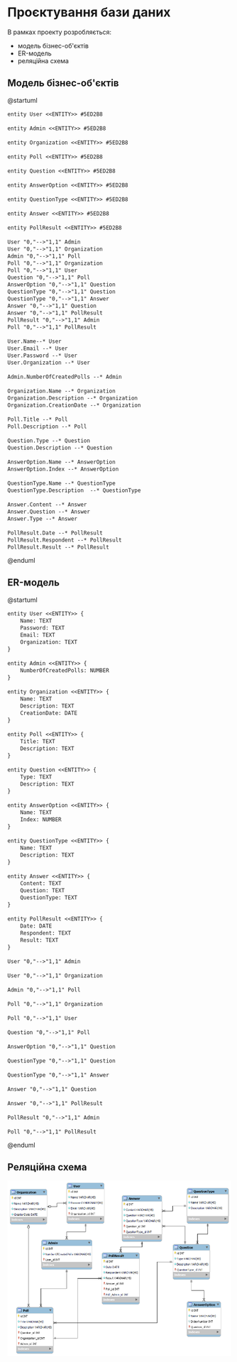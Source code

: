 # Проєктування бази даних

В рамках проекту розробляється: 
- модель бізнес-об'єктів 
- ER-модель
- реляційна схема

## Модель бізнес-об'єктів 

@startuml

	entity User <<ENTITY>> #5ED2B8

	entity Admin <<ENTITY>> #5ED2B8 

	entity Organization <<ENTITY>> #5ED2B8 

	entity Poll <<ENTITY>> #5ED2B8 

	entity Question <<ENTITY>> #5ED2B8 

	entity AnswerOption <<ENTITY>> #5ED2B8 

	entity QuestionType <<ENTITY>> #5ED2B8 
	
	entity Answer <<ENTITY>> #5ED2B8 

	entity PollResult <<ENTITY>> #5ED2B8 

	User "0,"-->"1,1" Admin
	User "0,"-->"1,1" Organization
	Admin "0,"-->"1,1" Poll
	Poll "0,"-->"1,1" Organization
	Poll "0,"-->"1,1" User
	Question "0,"-->"1,1" Poll
	AnswerOption "0,"-->"1,1" Question
	QuestionType "0,"-->"1,1" Question
	QuestionType "0,"-->"1,1" Answer
	Answer "0,"-->"1,1" Question
	Answer "0,"-->"1,1" PollResult
	PollResult "0,"-->"1,1" Admin
	Poll "0,"-->"1,1" PollResult

    User.Name--* User
    User.Email --* User
    User.Password --* User
    User.Organization --* User

	Admin.NumberOfCreatedPolls --* Admin 

    Organization.Name --* Organization 
    Organization.Description --* Organization 
    Organization.CreationDate --* Organization 

    Poll.Title --* Poll
    Poll.Description --* Poll

    Question.Type --* Question
    Question.Description --* Question

    AnswerOption.Name --* AnswerOption
    AnswerOption.Index --* AnswerOption

    QuestionType.Name --* QuestionType
    QuestionType.Description  --* QuestionType

    Answer.Content --* Answer
    Answer.Question --* Answer
    Answer.Type --* Answer

    PollResult.Date --* PollResult
    PollResult.Respondent --* PollResult
    PollResult.Result --* PollResult

@enduml

## ER-модель

@startuml

	entity User <<ENTITY>> {
		Name: TEXT
		Password: TEXT
		Email: TEXT
		Organization: TEXT
	}

	entity Admin <<ENTITY>> {
		NumberOfCreatedPolls: NUMBER
	}

	entity Organization <<ENTITY>> {
		Name: TEXT
		Description: TEXT
		CreationDate: DATE
	}

	entity Poll <<ENTITY>> {
		Title: TEXT
		Description: TEXT
	}

	entity Question <<ENTITY>> {
		Type: TEXT
		Description: TEXT
	}

	entity AnswerOption <<ENTITY>> {
		Name: TEXT
		Index: NUMBER
	}

	entity QuestionType <<ENTITY>> {
		Name: TEXT
		Description: TEXT
	}

	entity Answer <<ENTITY>> {
		Content: TEXT
		Question: TEXT
		QuestionType: TEXT
	}

	entity PollResult <<ENTITY>> {
		Date: DATE
		Respondent: TEXT
		Result: TEXT
	}

	User "0,"-->"1,1" Admin

	User "0,"-->"1,1" Organization

	Admin "0,"-->"1,1" Poll

	Poll "0,"-->"1,1" Organization

	Poll "0,"-->"1,1" User

	Question "0,"-->"1,1" Poll

	AnswerOption "0,"-->"1,1" Question

	QuestionType "0,"-->"1,1" Question

	QuestionType "0,"-->"1,1" Answer

	Answer "0,"-->"1,1" Question

	Answer "0,"-->"1,1" PollResult

	PollResult "0,"-->"1,1" Admin

	Poll "0,"-->"1,1" PollResult
	
@enduml

## Реляційна схема

![1](https://raw.githubusercontent.com/bochka123/bobryataStars/dev/docs/design/media/pic.png)